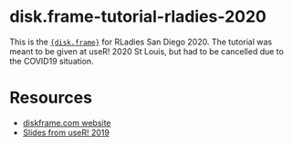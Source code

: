# disk.frame-tutorial-rladies-2020

This is the [`{disk.frame}`](https://diskframe.com) for RLadies San Diego 2020. The tutorial was meant to be given at useR! 2020 St Louis, but had to be cancelled due to the COVID19 situation.

# Resources

* [diskframe.com website](https://diskframe.com)
* [Slides from useR! 2019](https://www.beautiful.ai/-LgwO_sf5qrBouC0H0sG/1)
